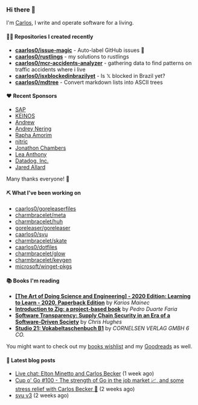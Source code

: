 ### Hi there 👋

I'm [Carlos](https://caarlos0.dev), I write and operate software for a living.

#### 👨‍💻 Repositories I created recently
- **[caarlos0/issue-magic](https://github.com/caarlos0/issue-magic)** - Auto-label GitHub issues 🦀
- **[caarlos0/rustlings](https://github.com/caarlos0/rustlings)** - my solutions to rustlings
- **[caarlos0/mcr-accidents-analyzer](https://github.com/caarlos0/mcr-accidents-analyzer)** - gathering data to find patterns on traffic accidents where i live
- **[caarlos0/isxblockedinbrazilyet](https://github.com/caarlos0/isxblockedinbrazilyet)** - Is 𝕏 blocked in Brazil yet?
- **[caarlos0/mdtree](https://github.com/caarlos0/mdtree)** - Convert markdown lists into ASCII trees


#### ❤️ Recent Sponsors
- [SAP](https://github.com/SAP)
- [KEINOS](https://github.com/KEINOS)
- [Andrew](https://github.com/wobondar)
- [Andrey Nering](https://github.com/andreynering)
- [Rapha Amorim](https://github.com/raphamorim)
- [nitric](https://github.com/nitrictech)
- [Jonathon Chambers](https://github.com/FFCoder)
- [Lea Anthony](https://github.com/leaanthony)
- [Datadog, Inc.](https://github.com/DataDog)
- [Jared Allard](https://github.com/jaredallard)

Many thanks everyone! 🙏

#### ⛏️ What I've been working on

- [caarlos0/goreleaserfiles](https://github.com/caarlos0/goreleaserfiles)
- [charmbracelet/meta](https://github.com/charmbracelet/meta)
- [charmbracelet/huh](https://github.com/charmbracelet/huh)
- [goreleaser/goreleaser](https://github.com/goreleaser/goreleaser)
- [caarlos0/svu](https://github.com/caarlos0/svu)
- [charmbracelet/skate](https://github.com/charmbracelet/skate)
- [caarlos0/dotfiles](https://github.com/caarlos0/dotfiles)
- [charmbracelet/glow](https://github.com/charmbracelet/glow)
- [charmbracelet/keygen](https://github.com/charmbracelet/keygen)
- [microsoft/winget-pkgs](https://github.com/microsoft/winget-pkgs)

#### 📚 Books I'm reading
- **[[The Art of Doing Science and Engineering] - 2020 Edition: Learning to Learn - 2020, Paperback Edition](https://www.goodreads.com/book/show/155968362-the-art-of-doing-science-and-engineering---2020-edition)** by _Karios Mainec_
- **[Introduction to Zig: a project-based book](https://www.goodreads.com/book/show/220362789-introduction-to-zig)** by _Pedro Duarte Faria_
- **[Software Transparency: Supply Chain Security in an Era of a Software-Driven Society](https://www.goodreads.com/book/show/78919033-software-transparency)** by _Chris Hughes_
- **[Studio 21: Vokabeltaschenbuch B1](https://www.goodreads.com/book/show/51094341-studio-21)** by _CORNELSEN VERLAG GMBH 6 CO._

You might want to check out my
[books wishlist](https://www.amazon.com.br/hz/wishlist/ls/EB8P7VS717SV)
and my [Goodreads](https://www.goodreads.com/user/show/51005066-carlos-becker)
as well.

#### 📄 Latest blog posts
- [Live chat: Elton Minetto and Carlos Becker](https://carlosbecker.com/posts/gophercon-latam-live/) (1 week ago)
- [Cup o&#39; Go #100 - The strength of Go in the job market 📈, and some stress relief with Carlos Becker 🚀](https://carlosbecker.com/posts/cup-o-go/) (2 weeks ago)
- [svu v3](https://carlosbecker.com/posts/svu3/) (2 weeks ago)
